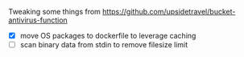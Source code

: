 Tweaking some things from https://github.com/upsidetravel/bucket-antivirus-function
- [x] move OS packages to dockerfile to leverage caching
- [ ] scan binary data from stdin to remove filesize limit
